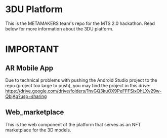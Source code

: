 # 3DU Platform
This is the METAMAKERS team's repo for the MTS 2.0 hackathon. Read below for more information about the 3DU platform.

# IMPORTANT
## AR  Mobile App
Due to technical problems with pushing the Android Studio project to the repo (project too large to push), you may find the project in this drive:
https://drive.google.com/drive/folders/1hvGQ3kuOX9PeFFFSixOhLXv29w-QbjAg?usp=sharing

## Web_marketplace
This is the web component of the platform that serves as an NFT marketplace for the 3D models. 


